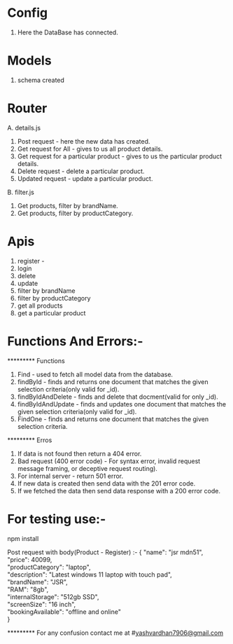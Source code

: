 
# Config
1. Here the DataBase has connected.

# Models
1. schema created

# Router

A. details.js<br>
1. Post request - here the new data has created.<br>
2. Get request for All - gives to us all product details.<br>
3. Get request for a particular product - gives to us the particular product details.<br>
4. Delete request - delete a particular product.<br>
5. Updated request - update a particular product.<br>

B. filter.js<br>
1. Get products, filter by brandName.<br>
2. Get products, filter by productCategory.<br>

# Apis
1. register  - 
2. login
3. delete
4. update
5. filter by brandName
6. filter by productCategory
7. get all products
8. get a particular product
 
# Functions And Errors:-

*********  Functions
1. Find - used to fetch all model data from the database.<br>
2. findById - finds and returns one document that matches the given selection criteria(only valid for _id).<br>
3. findByIdAndDelete - finds and delete that docment(valid for only _id).<br>
4. findByIdAndUpdate - finds and updates one document that matches the given selection criteria(only valid for _id).<br>
5. FindOne -  finds and returns one document that matches the given selection criteria.<br>

*********  Erros
1. If data is not found then return a 404 error.<br>
2. Bad request (400 error code) - For syntax error, invalid request message framing, or deceptive request routing).<br> 
3. For internal server - return 501 error.<br>
4. If new data is created then send data with the 201 error code.<br>
5. If we fetched the data then send data response with a 200 error code.<br>

# For testing use:-
npm install

Post request with body(Product - Register) :-
{
    "name": "jsr mdn51",<br>
    "price": 40099,<br>
    "productCategory": "laptop",<br>
    "description": "Latest windows 11 laptop with touch pad",<br>
    "brandName": "JSR",<br>
    "RAM": "8gb",<br>
    "internalStorage": "512gb SSD",<br>
    "screenSize": "16 inch",<br>
    "bookingAvailable": "offline and online"<br>
}

*********  For any confusion contact me at #yashvardhan7906@gmail.com   